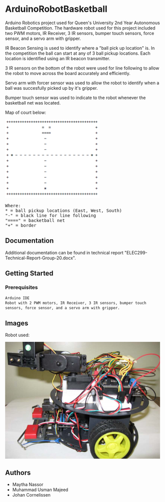 # ArduinoRobotBasketball
Arduino Robotics project used for Queen's University 2nd Year Autonomous Basketball Competition.
The hardware robot used for this project included two PWM motors, IR Receiver, 3 IR sensors, bumper touch sensors, force sensor, and a servo arm with gripper.

IR Beacon Sensing is used to identify where a "ball pick up location" is. In the competition the ball can start at any of 3 ball pickup locations. Each location is identified using an IR beacon transmitter.

3 IR sensors on the bottom of the robot were used for line following to allow the robot to move across the board accurately and efficiently.

Servo arm with forcer sensor was used to allow the robot to identify when a ball was succesfully picked up by it's gripper.

Bumper touch sensor was used to indicate to the robot whenever the basketball net was located.

Map of court below:

![alt text](https://github.com/johan1252/ArduinoRobotBasketball/blob/master/299_court.png?raw=true)

<pre>
Where:
* = ball pickup locations (East, West, South)
"-" = black line for line following
"====" = backetball net
"+" = border
</pre>
## Documentation

Additional documentation can be found in technical report "ELEC299-Technical-Report-Group-20.docx".

## Getting Started

### Prerequisites

```
Arduino IDE
Robot with 2 PWM motors, IR Receiver, 3 IR sensors, bumper touch sensors, force sensor, and a servo arm with gripper.
```

## Images

Robot used:

![alt text](https://github.com/johan1252/ArduinoRobotBasketball/blob/master/299_robot.png?raw=true)

## Authors

* Maytha Nassor
* Muhammad Usman Majeed
* Johan Cornelissen
